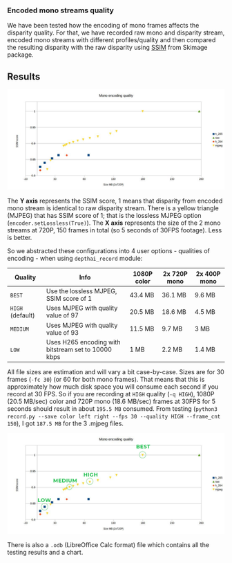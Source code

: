 ### Encoded mono streams quality

We have been tested how the encoding of mono frames affects the disparity quality. For that, we have recorded raw mono and disparity stream, encoded mono streams with different profiles/quality and then compared the resulting disparity with the raw disparity using [SSIM](https://en.wikipedia.org/wiki/Structural_similarity) from Skimage package.

## Results

![comparison](comparison_chart.jpg)

The **Y axis** represents the SSIM score, 1 means that disparity from encoded mono stream is identical to raw disparity stream. There is a yellow triangle (MJPEG) that has SSIM score of 1; that is the lossless MJPEG option (`encoder.setLossless(True)`).
The **X axis** represents the size of the 2 mono streams at 720P, 150 frames in total (so 5 seconds of 30FPS footage). Less is better.

So we abstracted these configurations into 4 user options - qualities of encoding - when using `depthai_record` module:

| Quality          | Info                                                 | 1080P color | 2x 720P mono | 2x 400P mono |
|------------------|------------------------------------------------------|-------------|--------------|--------------|
| `BEST`           | Use the lossless MJPEG, SSIM score of 1              | 43.4 MB     | 36.1 MB      | 9.6 MB       |
| `HIGH` (default) | Uses MJPEG with quality value of 97                  | 20.5 MB     | 18.6 MB      | 4.5 MB       |
| `MEDIUM`         | Uses MJPEG with quality value of 93                  | 11.5 MB     | 9.7 MB       | 3 MB         |
| `LOW`            | Uses H265 encoding with bitstream set to 10000 kbps  | 1 MB        | 2.2 MB       | 1.4 MB       |

All file sizes are estimation and will vary a bit case-by-case. Sizes are for 30 frames (`-fc 30`) (or 60 for both mono frames). That means that this is approximately how much disk space you will consume each second if you record at 30 FPS. So if you are recording at `HIGH` quality (`-q HIGH`), 1080P (20.5 MB/sec) color and 720P mono (18.6 MB/sec) frames at 30FPS for 5 seconds should result in about `195.5 MB` consumed. From testing (`python3 record.py --save color left right --fps 30 --quality HIGH --frame_cnt 150`), I got `187.5 MB` for the 3 .mjpeg files.

![comparison marked](comparison_chart_marked.jpg)

There is also a `.odb` (LibreOffice Calc format) file which contains all the testing results and a chart.
